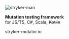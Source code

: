 <!-- .slide: data-corporate-style="fancy3" data-background-gradient="linear-gradient(90deg, rgba(232,75,57,1) 50%, rgba(0,56,101,1) 50%)" style="color: white" -->

<div class="r-hstack items-equal" style="gap: 5em">

<div>

![stryker-man](img/stryker-man.svg) <!-- .element: width="80%" -->

**Mutation testing framework**\
for JS/TS, C#, Scala, ~~Kotlin~~

stryker-mutator.io

</div>
<div>



</div>
</div>
